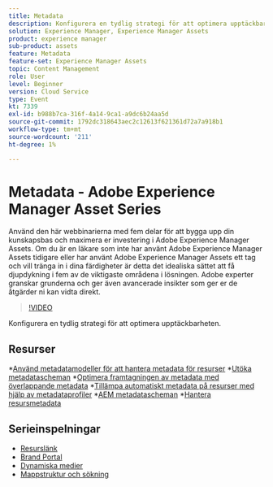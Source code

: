 ```yaml
---
title: Metadata
description: Konfigurera en tydlig strategi för att optimera upptäckbarheten
solution: Experience Manager, Experience Manager Assets
product: experience manager
sub-product: assets
feature: Metadata
feature-set: Experience Manager Assets
topic: Content Management
role: User
level: Beginner
version: Cloud Service
type: Event
kt: 7339
exl-id: b988b7ca-316f-4a14-9ca1-a9dc6b24aa5d
source-git-commit: 1792dc318643aec2c12613f621361d72a7a918b1
workflow-type: tm+mt
source-wordcount: '211'
ht-degree: 1%

---
```


# Metadata - Adobe Experience Manager Asset Series

Använd den här webbinarierna med fem delar för att bygga upp din kunskapsbas och maximera er investering i Adobe Experience Manager Assets. Om du är en läkare som inte har använt Adobe Experience Manager Assets tidigare eller har använt Adobe Experience Manager Assets ett tag och vill tränga in i dina färdigheter är detta det idealiska sättet att få djupdykning i fem av de viktigaste områdena i lösningen. Adobe experter granskar grunderna och ger även avancerade insikter som ger er de åtgärder ni kan vidta direkt.

>[!VIDEO](https://video.tv.adobe.com/v/332134/?quality=12&learn=on&hidetitle=true)

Konfigurera en tydlig strategi för att optimera upptäckbarheten.

## Resurser

*[Använd metadatamodeller för att hantera metadata för resurser](https://experienceleague.adobe.com/docs/experience-manager-learn/assets/authoring/metadata.html)
*[Utöka metadatascheman](https://experienceleague.adobe.com/docs/experience-manager-learn/assets/configuring/metadata-schemas.html)
*[Optimera framtagningen av metadata med överlappande metadata](https://experienceleague.adobe.com/docs/experience-manager-learn/assets/metadata/cascade-metadata-feature-video-use.html)
*[Tillämpa automatiskt metadata på resurser med hjälp av metadataprofiler](https://experienceleague.adobe.com/docs/experience-manager-learn/assets/configuring/metadata-profiles.html)
*[AEM metadatascheman](https://experienceleague.adobe.com/docs/experience-manager-65/assets/administer/metadata-schemas.html?lang=en#administer)
*[Hantera resursmetadata](https://experienceleague.adobe.com/docs/experience-manager-65/assets/using/metadata.html?lang=en#RegisteringacustomnamespacewithinAEM)

## Serieinspelningar

* [Resurslänk](asset-link.md)
* [Brand Portal](brand-portal.md)
* [Dynamiska medier](dynamic-media.md)
* [Mappstruktur och sökning](folder-structure-search.md)
